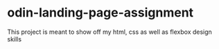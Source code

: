 # odin-landing-page-assignment
This project is meant to show off my html, css as well as flexbox design skills
